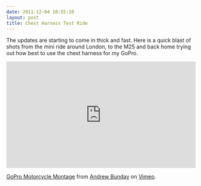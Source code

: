```yaml
---
date: 2011-12-04 10:55:10
layout: post
title: Chest Harness Test Ride
---
```


The updates are starting to come in thick and fast. Here is a quick blast of
shots from the mini ride around London, to the M25 and back home trying out how
best to use the chest harness for my GoPro.

<iframe src="http://player.vimeo.com/video/33864071?color=F05822" width="500" height="281" frameborder="0" webkitAllowFullScreen mozallowfullscreen allowFullScreen></iframe> <p><a href="http://vimeo.com/33864071">GoPro Motorcycle Montage</a> from <a href="http://vimeo.com/andrewbunday">Andrew Bunday</a> on <a href="http://vimeo.com">Vimeo</a>.</p>


